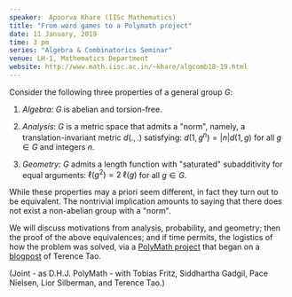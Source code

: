```yaml
---
speaker:  Apoorva Khare (IISc Mathematics)
title: "From word games to a Polymath project"
date: 11 January, 2019
time: 3 pm
series: "Algebra & Combinatorics Seminar"
venue: LH-1, Mathematics Department
website: http://www.math.iisc.ac.in/~khare/algcomb18-19.html
---
```


Consider the following three properties of a general group $G$:

1. _Algebra:_ $G$ is abelian and torsion-free.

2. _Analysis:_ $G$ is a metric space that admits a "norm", namely, a
translation-invariant metric $d(.,.)$ satisfying: $d(1,g^n) = |n| d(1,g)$
for all $g \in G$ and integers $n$.

3. _Geometry:_ $G$ admits a length function with "saturated"
subadditivity for equal arguments: $\ell(g^2) = 2 \; \ell(g)$ for all $g
\in G$.

While these properties may a priori seem different, in fact they turn out
to be equivalent. The nontrivial implication amounts to saying that there
does not exist a non-abelian group with a "norm".

We will discuss motivations from analysis, probability, and geometry;
then the proof of the above equivalences; and if time permits, the
logistics of how the problem was solved, via a
[PolyMath project](http://michaelnielsen.org/polymath1/index.php?title=Linear_norm)
that began on a
[blogpost](https://terrytao.wordpress.com/2017/12/16/bi-invariant-metrics-of-linear-growth-on-the-free-group/)
of Terence Tao.

(Joint - as D.H.J. PolyMath - with Tobias Fritz, Siddhartha Gadgil,
Pace Nielsen, Lior Silberman, and Terence Tao.)
